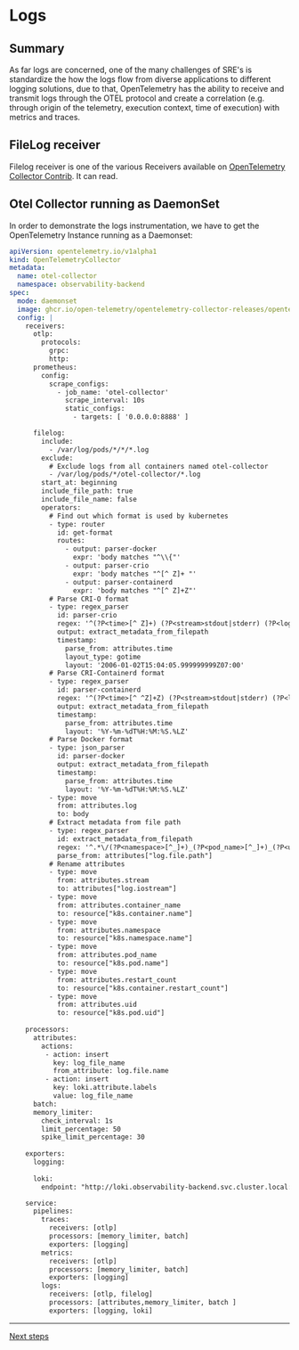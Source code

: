 # Logs

## Summary

As far logs are concerned, one of the many challenges of SRE's is standardize the how the logs flow from diverse applications to different logging solutions, due to that, OpenTelemetry has the ability to receive and transmit logs through the OTEL protocol and create a correlation (e.g. through origin of the telemetry, execution context, time of execution) with metrics and traces.

## FileLog receiver
Filelog receiver is one of the various Receivers available on [OpenTelemetry Collector Contrib](https://github.com/open-telemetry/opentelemetry-collector-contrib). It can read.

## Otel Collector running as DaemonSet

In order to demonstrate the logs instrumentation, we have to get the OpenTelemetry Instance running as a Daemonset:

````yaml
apiVersion: opentelemetry.io/v1alpha1
kind: OpenTelemetryCollector
metadata:
  name: otel-collector
  namespace: observability-backend
spec:
  mode: daemonset
  image: ghcr.io/open-telemetry/opentelemetry-collector-releases/opentelemetry-collector-contrib:0.74.0
  config: |
    receivers:
      otlp:
        protocols:
          grpc:
          http:
      prometheus:
        config:
          scrape_configs:
            - job_name: 'otel-collector'
              scrape_interval: 10s
              static_configs:
                - targets: [ '0.0.0.0:8888' ]

      filelog:
        include:
          - /var/log/pods/*/*/*.log
        exclude:
          # Exclude logs from all containers named otel-collector
          - /var/log/pods/*/otel-collector/*.log
        start_at: beginning
        include_file_path: true
        include_file_name: false
        operators:
          # Find out which format is used by kubernetes
          - type: router
            id: get-format
            routes:
              - output: parser-docker
                expr: 'body matches "^\\{"'
              - output: parser-crio
                expr: 'body matches "^[^ Z]+ "'
              - output: parser-containerd
                expr: 'body matches "^[^ Z]+Z"'
          # Parse CRI-O format
          - type: regex_parser
            id: parser-crio
            regex: '^(?P<time>[^ Z]+) (?P<stream>stdout|stderr) (?P<logtag>[^ ]*) ?(?P<log>.*)$'
            output: extract_metadata_from_filepath
            timestamp:
              parse_from: attributes.time
              layout_type: gotime
              layout: '2006-01-02T15:04:05.999999999Z07:00'
          # Parse CRI-Containerd format
          - type: regex_parser
            id: parser-containerd
            regex: '^(?P<time>[^ ^Z]+Z) (?P<stream>stdout|stderr) (?P<logtag>[^ ]*) ?(?P<log>.*)$'
            output: extract_metadata_from_filepath
            timestamp:
              parse_from: attributes.time
              layout: '%Y-%m-%dT%H:%M:%S.%LZ'
          # Parse Docker format
          - type: json_parser
            id: parser-docker
            output: extract_metadata_from_filepath
            timestamp:
              parse_from: attributes.time
              layout: '%Y-%m-%dT%H:%M:%S.%LZ'
          - type: move
            from: attributes.log
            to: body
          # Extract metadata from file path
          - type: regex_parser
            id: extract_metadata_from_filepath
            regex: '^.*\/(?P<namespace>[^_]+)_(?P<pod_name>[^_]+)_(?P<uid>[a-f0-9\-]{36})\/(?P<container_name>[^\._]+)\/(?P<restart_count>\d+)\.log$'
            parse_from: attributes["log.file.path"]
          # Rename attributes
          - type: move
            from: attributes.stream
            to: attributes["log.iostream"]
          - type: move
            from: attributes.container_name
            to: resource["k8s.container.name"]
          - type: move
            from: attributes.namespace
            to: resource["k8s.namespace.name"]
          - type: move
            from: attributes.pod_name
            to: resource["k8s.pod.name"]
          - type: move
            from: attributes.restart_count
            to: resource["k8s.container.restart_count"]
          - type: move
            from: attributes.uid
            to: resource["k8s.pod.uid"]
    
    processors:
      attributes:
        actions:
         - action: insert
           key: log_file_name
           from_attribute: log.file.name
         - action: insert
           key: loki.attribute.labels
           value: log_file_name
      batch:
      memory_limiter:
        check_interval: 1s
        limit_percentage: 50
        spike_limit_percentage: 30
    
    exporters:
      logging:
      
      loki:
        endpoint: "http://loki.observability-backend.svc.cluster.local:3100/loki/api/v1/push"

    service: 
      pipelines:
        traces:
          receivers: [otlp]
          processors: [memory_limiter, batch]
          exporters: [logging]
        metrics:
          receivers: [otlp]
          processors: [memory_limiter, batch]
          exporters: [logging]
        logs:
          receivers: [otlp, filelog]
          processors: [attributes,memory_limiter, batch ]
          exporters: [logging, loki]

````
---
[Next steps](./06-roadmap.md)
